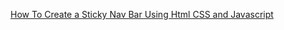 [How To Create a Sticky Nav Bar Using Html CSS and Javascript](https://www.youtube.com/watch?v=s0qw9hU94Ls)